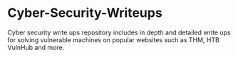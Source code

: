 # Cyber-Security-Writeups
Cyber security write ups repository includes in depth and detailed write ups for solving vulnerable machines on popular websites such as THM, HTB VulnHub and more.
